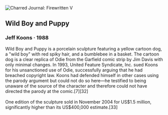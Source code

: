 <div class="artwork-of-the-day">
  <div class="container">
    <div class="img-wrapper">
      <img
        src="https://uploads6.wikiart.org/00445/images/jeff-koons/01copyright-quiz-promo-mediumsquareat3x-v2.jpg!Large.jpg"
        alt="Charred Journal: Firewritten V" />
    </div>
    <div class="artwork-detail">
      <div class="artwork-origin"> 
        <h2 class="artwork-name">Wild Boy and Puppy</h2>
        <h3 class="artist">
          Jeff Koons
                    ·  1988
        </h3>
      </div>
      <p class="description">
        <span class="artwork-description-text ng-binding" ng-bind-html="viewModel.ArtworkOfTheDay.Description | unsafe">Wild Boy and Puppy is a porcelain sculpture featuring a yellow cartoon dog, a "wild boy" with red spiky hair, and a bumblebee in a basket. The cartoon dog is a clear replica of Odie from the Garfield comic strip by Jim Davis with only minimal changes. In 1993, United Feature Syndicate, Inc. sued Koons for his unsanctioned use of Odie, successfully arguing that he had breached copyright law. Koons had defended himself in other cases using the parody argument but could not do so here—he testified to being unaware of the source of the character and therefore could not have directed the parody at the comic.[7][32]<br><br>One edition of the sculpture sold in November 2004 for US$1.5 million, significantly higher than its US$400,000 estimate.[33]</span>
                        <div class="text-shadow-container" ng-show="showShadow" style=""></div>
      </p>
    </div>
  </div>

</div>
